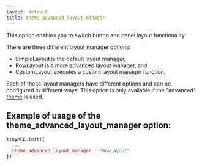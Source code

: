 ```yaml
---
layout: default
title: theme_advanced_layout_manager
---
```


This option enables you to switch button and panel layout functionality.

There are three different layout manager options:

*   SimpleLayout is the default layout manager,
*   RowLayout is a more advanced layout manager, and
*   CustomLayout executes a custom layout manager function.

Each of these layout managers have different options and can be configured in different ways. This option is only available if the "advanced" [theme](https://www.tiny.cloud/docs-3x/reference/configuration/Configuration3x@theme/) is used.

## Example of usage of the theme_advanced_layout_manager option:

```js
tinyMCE.init({
  ...
  theme_advanced_layout_manager : "RowLayout"
});
```
